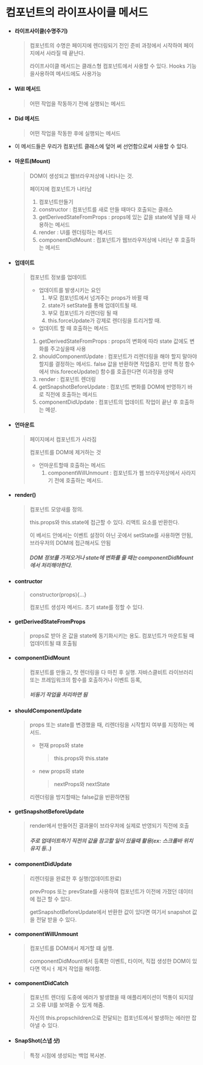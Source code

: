 # 컴포넌트의 라이프사이클 메서드

- #### 라이프사이클(수명주기)

  > 컴포넌트의 수명은 페이지에 렌더링되기 전인 준비 과정에서 시작하여 페이지에서 사라질 때 끝난다.
  >
  > 라이프사이클 메서드는 클래스형 컴포넌트에서 사용할 수 있다. Hooks 기능을사용하여 메서드에도 사용가능

- #### Will 메서드

  > 어떤 작업을 작동하기 전에 실행되는 메서드

- #### Did 메서드

  > 어떤 작업을 작동한 후에 실행되는 메서드

- 이 메서드들은 우리가 컴포넌트 클래스에 덮어 써 선언함으로써 사용할 수 있다.

- #### 마운트(Mount)

  > DOM이 생성되고 웹브라우저상에 나타나는 것.
  >
  > 페이지에 컴포넌트가 나타남
  >
  > 1. 컴포넌트만들기
  > 2. constructor : 컴포넌트를 새로 만들 때마다 호출되는 클래스
  > 3. getDerivedStateFromProps : props에 있는 값을 state에 넣을 때 사용하는 메서드
  > 4. render : UI를 렌더링하는 메서드
  > 5. componentDidMount : 컴포넌트가 웹브라우저상에 나타난 후 호출하는 메서드

- #### 업데이트

  > 컴포넌트 정보를 업데이트
  >
  > - 업데이트를 발생시키는 요인
  >   1. 부모 컴포넌트에서 넘겨주는 props가 바뀔 때
  >   2. state가 setState를 통해 업데이트될 때.
  >   3. 부모 컴포넌트가 리렌더링 될 때
  >   4. this.forceUpdate가 강제로 렌더링을 트리거할 때.
  > - 업데이트 할 때 호출하는 메서드
  >
  > 1. getDerivedStateFromProps : props의 변화에 따라 state 값에도 변화를 주고싶을때 사용
  > 2. shouldComponentUpdate : 컴포넌트가 리렌더링을 해야 할지 말아야 할지를 결정하는 메서드. false 값을 반환하면 작업중지. 만약 특정 함수에서 this.foreceUpdate() 함수를 호출한다면 이과정을 생략
  > 3. render : 컴포넌트 렌더링
  > 4. getSnapshotBeforeUpdate : 컴포넌트 변화를 DOM에 반영하기 바로 직전에 호출하는 메서드
  > 5. componentDidUpdate : 컴포넌트의 업데이트 작업이 끝난 후 호출하는 메섣.

- #### 언마운트

  > 페이지에서 컴포넌트가 사라짐
  >
  > 컴포넌트를 DOM에 제거하는 것
  >
  > - 언마운트할때 호출하는 메서드
  >   1. componentWillUnmount : 컴포넌트가 웹 브라우저상에서 사라지기 전에 호출하는 메서드.

- #### render()

  > 컴포넌트 모양새를 정의.
  >
  > this.props와 this.state에 접근할 수 있다. 리액트 요소를 반환한다.
  >
  > 이 베서드 안에서는 이벤트 설정이 아닌 곳에서 setState를 사용하면 안됨, 브라우저의 DOM에 접근해서도 안됨
  >
  > ##### DOM 정보를 가져오거나 state에 변화를 줄 때는 componentDidMount에서 처리해야한다.

- #### contructor

  > constructor(props){...}
  >
  > 컴포넌트 생성자 메서드. 초기 state를 정할 수 있다.

- #### getDerivedStateFromProps

  > props로 받아 온 값을 state에 동기화시키는 용도. 컴포넌트가 마운트될 때 업데이트될 떄 호출됨

- #### componentDidMount

  > 컴포넌트를 만들고, 첫 렌더링을 다 마친 후 실행. 자바스클비트 라이브러리 또는 프레임워크의 함수를 호출하거나 이벤트 등록,
  >
  > ##### 비동기 작업을 처리하면 됨

- #### shouldComponentUpdate

  > props 또는 state를 변경했을 때, 리렌더링을 시작할지 여부를 지정하는 메서드. 
  >
  > - 현재 props와 state
  >
  >   >  this.props와 this.state
  >
  > - new props와 state
  >
  >   > nextProps와 nextState
  >
  > 리렌더링을 방지할때는 false값을 반환하면됨
  
- #### getSnapshotBeforeUpdate

  > render에서 만들어진 결과물이 브라우저에 실제로 반영되기 직전에 호출
  >
  > ##### 주로 업데이트하기 직전의 값을 참고할 일이 있을때 활용(ex: 스크롤바 위치 유지 등..)

- #### componentDidUpdate

  > 리렌더링을 완료한 후 실행(업데이트완료)
  >
  > prevProps 또는 prevState를 사용하여 컴포넌트가 이전에 가졌던 데이터에 접근 할 수 있다.
  >
  > getSnapshotBeforeUpdate에서 반환한 값이 있다면 여기서 snapshot 값을 전달 받을 수 있다.

- #### componentWillUnmount

  > 컴포넌트를 DOM에서 제거할 떄 실행. 
  >
  > componentDidMount에서 등록한 이벤트, 타이머, 직접 생성한 DOM이 있다면 역시ㅓ 제거 작업을 해야함.

- #### componentDidCatch

  > 컴포넌트 렌더링 도중에 에러가 발생했을 때 애플리케이션이 먹통이 되지않고 오류 UI를 보여줄 수 있게 해줌.
  >
  > 자신의 this.propschildren으로 전달되는 컴포넌트에서 발생하는 에러만 잡아낼 수 있다.

- #### SnapShot(스냅 샷)

  > 특정 시점에 생성되는 백업 복사본.
